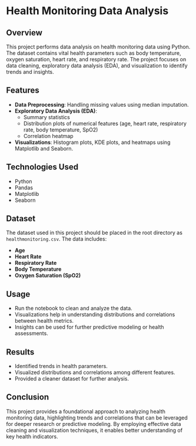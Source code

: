 # Health Monitoring Data Analysis

## Overview
This project performs data analysis on health monitoring data using Python. The dataset contains vital health parameters such as body temperature, oxygen saturation, heart rate, and respiratory rate. The project focuses on data cleaning, exploratory data analysis (EDA), and visualization to identify trends and insights.

## Features
- **Data Preprocessing**: Handling missing values using median imputation.
- **Exploratory Data Analysis (EDA)**:
  - Summary statistics
  - Distribution plots of numerical features (age, heart rate, respiratory rate, body temperature, SpO2)
  - Correlation heatmap
- **Visualizations**: Histogram plots, KDE plots, and heatmaps using Matplotlib and Seaborn.

## Technologies Used
- Python
- Pandas
- Matplotlib
- Seaborn

## Dataset
The dataset used in this project should be placed in the root directory as `healthmonitoring.csv`. The data includes:
- **Age**
- **Heart Rate**
- **Respiratory Rate**
- **Body Temperature**
- **Oxygen Saturation (SpO2)**

## Usage
- Run the notebook to clean and analyze the data.
- Visualizations help in understanding distributions and correlations between health metrics.
- Insights can be used for further predictive modeling or health assessments.

## Results
- Identified trends in health parameters.
- Visualized distributions and correlations among different features.
- Provided a cleaner dataset for further analysis.

## Conclusion
This project provides a foundational approach to analyzing health monitoring data, highlighting trends and correlations that can be leveraged for deeper research or predictive modeling. By employing effective data cleaning and visualization techniques, it enables better understanding of key health indicators.

